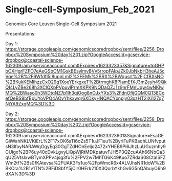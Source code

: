 # Single-cell-Symposium_Feb_2021
Genomics Core Leuven Single-Cell Symposium 2021

Presentations:

Day 1:
https://storage.googleapis.com/genomicscoredropbox/sent/files/2256_Dropbox%20Symposium%20day%201.zip?GoogleAccessId=gcservice-dropbox@coastal-science-162309.iam.gserviceaccount.com&Expires=1623323357&Signature=tpGHPbCXHgrFZFO7eAeGSbOM1GskBEsylmvBVv5rropFAIpJZk0JbNkbH3heAJ5cVqe%2B%2F6Wfdfl5I8upnLml2%2FEMk%2BRX%2BWqusrt%2FjCfBXsNO%2BKukKEMihzzCxO29q1XoeYErkgxeT%2BtrmghK8PIamEfXJ3mZeyh49QkQI4LyZBe268h3XClQXpPVpuvlPrmXKPK9NQDaQZJ1z9nrFMnUqw4wNKlwMQ%2BWaso0h3WDtqNZ7p1lh3qjOog8nOJxYXs3%2FdnOfijGQM0Q138CoefQeBS9bfBpUYoVPQ4AOvYhkxwqr6XDkyHNQACYxnpjy03xzHT2iXi127q7NjYA9ZxgMQ%3D%3D

Day 2:
https://storage.googleapis.com/genomicscoredropbox/sent/files/2258_Dropbox%20Symposium%20day%202.zip?GoogleAccessId=gcservice-dropbox@coastal-science-
162309.iam.gserviceaccount.com&Expires=1623323601&Signature=EsaGEGiiWahNKLVKiErL%2F17xOK6aTi6oZs5T1uJF1eu%2ByriFuPKBaqhLUNfvputsN3IfoyNARAWqOgyEq30GgTZdHOnEeljo2472xYHEB9Pi6JhzLuUGuzmhy9CUigx%2BP6uy40cDvkLgvyLlQpWjRtMDKpatuvFJH5P3QZcuAAh66NbQa3qU25VtsIxwBTymXPPv4jsg3fu%2FPV2w7MhTG6K49Kuo7ZRdaS08CtaISFZWm2tf%2Bs0fKAtevsa%2FUAK3Fs1uo%2FpWmcR6x4ALVJhsNR1doW%2BBKCra%2B1v1TN%2BFiD8bfY5jClr0HErk210X3QorbYkhGv6G5nQAbuyO6h9dXA%3D%3D
